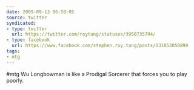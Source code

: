 ```yaml
---
date: 2009-09-13 06:58:05
source: twitter
syndicated:
- type: twitter
  url: https://twitter.com/roytang/statuses/3950735794/
- type: facebook
  url: https://www.facebook.com/stephen.roy.tang/posts/131853050899
tags:
- mtg
---
```


#mtg Wu Longbowman is like a Prodigal Sorcerer that forces you to play poorly.